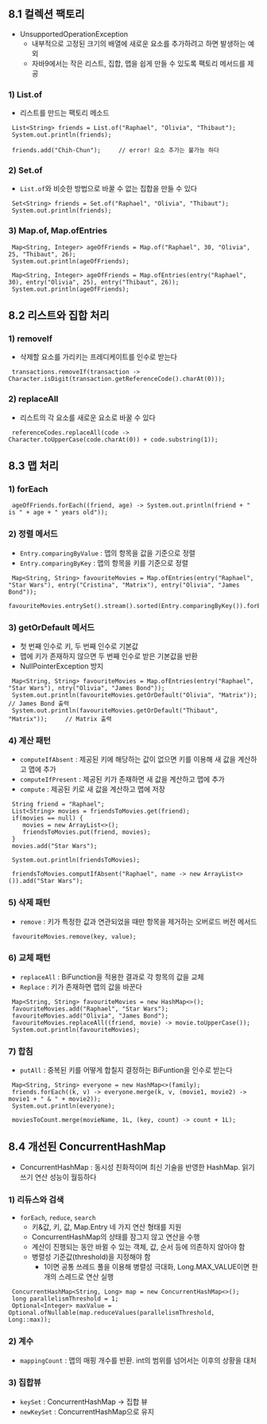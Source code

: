 ## 8.1 컬렉션 팩토리
+ UnsupportedOperationException
  + 내부적으로 고정된 크기의 배열에 새로운 요소를 추가하려고 하면 발생하는 예외
  + 자바9에서는 작은 리스트, 집합, 맵을 쉽게 만들 수 있도록 팩토리 메서드를 제공
  
### 1) List.of
+ 리스트를 만드는 팩토리 메소드
```
 List<String> friends = List.of("Raphael", "Olivia", "Thibaut");
 System.out.println(friends);
 
 friends.add("Chih-Chun");     // error! 요소 추가는 불가능 하다
```

### 2) Set.of
+ `List.of`와 비슷한 방법으로 바꿀 수 없는 집합을 만들 수 있다
```
 Set<String> friends = Set.of("Raphael", "Olivia", "Thibaut");
 System.out.println(friends);
```

### 3) Map.of, Map.ofEntries
```
 Map<String, Integer> ageOfFriends = Map.of("Raphael", 30, "Olivia", 25, "Thibaut", 26);
 System.out.println(ageOfFriends);
 
 Map<String, Integer> ageOfFriends = Map.ofEntries(entry("Raphael", 30), entry("Olivia", 25), entry("Thibaut", 26));
 System.out.println(ageOfFriends);
```

## 8.2 리스트와 집합 처리
### 1) removeIf
+ 삭제할 요소를 가리키는 프레디케이트를 인수로 받는다
```
 transactions.removeIf(transaction -> Character.isDigit(transaction.getReferenceCode().charAt(0)));
```

### 2) replaceAll
+ 리스트의 각 요소를 새로운 요소로 바꿀 수 있다
```
 referenceCodes.replaceAll(code -> Character.toUpperCase(code.charAt(0)) + code.substring(1));
```

## 8.3 맵 처리
### 1) forEach
```
 ageOfFriends.forEach((friend, age) -> System.out.println(friend + " is " + age + " years old"));
```

### 2) 정렬 메서드
+ `Entry.comparingByValue` : 맵의 항목을 값을 기준으로 정렬
+ `Entry.comparingByKey` : 맵의 항목을 키를 기준으로 정렬
```
 Map<String, String> favouriteMovies = Map.ofEntries(entry("Raphael", "Star Wars"), entry("Cristina", "Matrix"), entry("Olivia", "James Bond"));
 favouriteMovies.entrySet().stream().sorted(Entry.comparingByKey()).forEachOrdered(System.out::println);
```

### 3) getOrDefault 메서드
+ 첫 번째 인수로 키, 두 번째 인수로 기본값
+ 맵에 키가 존재하지 않으면 두 번째 인수로 받은 기본값을 반환
+ NullPointerException 방지
```
 Map<String, String> favouriteMovies = Map.ofEntries(entry("Raphael", "Star Wars"), ntry("Olivia", "James Bond"));
 System.out.println(favouriteMovies.getOrDefault("Olivia", "Matrix"));      // James Bond 출력   
 System.out.println(favouriteMovies.getOrDefault("Thibaut", "Matrix"));     // Matrix 출력
```

### 4) 계산 패턴
+ `computeIfAbsent` : 제공된 키에 해당하는 값이 없으면 키를 이용해 새 값을 계산하고 맵에 추가
+ `computeIfPresent` : 제공된 키가 존재하면 새 값을 계산하고 맵에 추가
+ `compute` : 제공된 키로 새 값을 계산하고 맵에 저장
```
 String friend = "Raphael";
 List<String> movies = friendsToMovies.get(friend);
 if(movies == null) {
    movies = new ArrayList<>();
    friendsToMovies.put(friend, movies);
 }
 movies.add("Star Wars");
 
 System.out.println(friendsToMovies);
 
 friendsToMovies.computIfAbsent("Raphael", name -> new ArrayList<>()).add("Star Wars");
```

### 5) 삭제 패턴
+ `remove` : 키가 특정한 값과 연관되었을 때만 항목을 제거하는 오버로드 버전 메서드
```
 favouriteMovies.remove(key, value);
```

### 6) 교체 패턴
+ `replaceAll` : BiFunction을 적용한 결과로 각 항목의 값을 교체
+ `Replace` : 키가 존재하면 맵의 값을 바꾼다
```
 Map<String, String> favouriteMovies = new HashMap<>();
 favouriteMovies.add("Raphael", "Star Wars"); 
 favouriteMovies.add("Olivia", "James Bond");
 favouriteMovies.replaceAll((friend, movie) -> movie.toUpperCase());
 System.out.println(favouriteMovies);
```
  
### 7) 합침
+ `putAll` : 중복된 키를 어떻게 합칠지 결정하는 BiFuntion을 인수로 받는다
```
 Map<String, String> everyone = new HashMap<>(family);
 friends.forEach((k, v) -> everyone.merge(k, v, (movie1, movie2) -> movie1 + " & " + movie2));
 System.out.println(everyone);
 
 moviesToCount.merge(movieName, 1L, (key, count) -> count + 1L);
```

## 8.4 개선된 ConcurrentHashMap
+ ConcurrentHashMap : 동시성 친화적이며 최신 기술을 반영한 HashMap. 읽기 쓰기 연산 성능이 월등하다

### 1) 리듀스와 검색
+ `forEach`, `reduce`, `search`
  + 키&값, 키, 값, Map.Entry 네 가지 연산 형태를 지원
  + ConcurrentHashMap의 상태를 잠그지 않고 연산을 수행
  + 계산이 진행되는 동안 바뀔 수 있는 객체, 값, 순서 등에 의존하지 않아야 함
  + 병렬성 기준값(threshold)을 지정해야 함
    + 1이면 공통 쓰레드 풀을 이용해 병렬성 극대화, Long.MAX_VALUE이면 한 개의 스레드로 연산 실행
```
 ConcurrentHashMap<String, Long> map = new ConcurrentHashMap<>();
 long parallelismThreshold = 1;
 Optional<Integer> maxValue = Optional.ofNullable(map.reduceValues(parallelismThreshold, Long::max));
```

### 2) 계수
+ `mappingCount` : 맵의 매핑 개수를 반환. int의 범위를 넘어서는 이후의 상황을 대처

### 3) 집합뷰
+ `keySet` : ConcurrentHashMap -> 집합 뷰
+ `newKeySet` : ConcurrentHashMap으로 유지